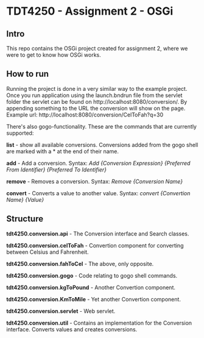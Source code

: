 # TDT4250 - Assignment 2 - OSGi

## Intro

This repo contains the OSGi project created for assignment 2, where we were to get to know how OSGi works.


## How to run

Running the project is done in a very similar way to the example project. Once you run application using the launch.bndrun file from the servlet folder
the servlet can be found on http://localhost:8080/conversion/. By appending something to the URL the conversion will show on the page.
Example url:
http://localhost:8080/conversion/CelToFah?q=30


There's also gogo-functionality. These are the commands that are currently supported:

**list** -    show all available conversions. Conversions added from the gogo shell are marked with a \* at the end of their name.

**add**  -    Add a conversion. Syntax: *Add {Conversion Expression} {Preferred From Identifier} {Preferred To Identifier}*

**remove** -  Removes a conversion. Syntax: *Remove {Conversion Name}*

**convert** - Converts a value to another value. Syntax: *convert {Convertion Name} {Value}*

## Structure

**tdt4250.conversion.api** - The Conversion interface and Search classes.

**tdt4250.conversion.celToFah** - Convertion component for converting between Celsius and Fahrenheit.

**tdt4250.conversion.fahToCel** - The above, only opposite.

**tdt4250.conversion.gogo** - Code relating to gogo shell commands.

**tdt4250.conversion.kgToPound** - Another Convertion component.

**tdt4250.conversion.KmToMile**  - Yet another Convertion component.

**tdt4250.conversion.servlet** - Web servlet.

**tdt4250.conversion.util** - Contains an implementation for the Conversion interface. Converts values and creates conversions.
